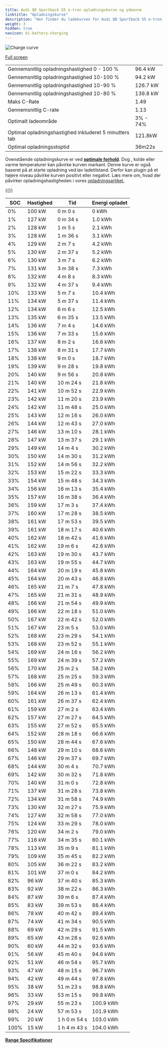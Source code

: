 ```yaml
---
title: Audi Q8 Sportback 55 e-tron opladningskurve og ydeevne
linktitle: "Opladningskurve"
description: "Her finder du ladekurven for Audi Q8 Sportback 55 e-tron."
weight: 3
hidden: true
navicon: bi-battery-charging
---
```

<!-- markdownlint-disable MD033 -->
<img src="../chargingcurve.svg" alt="Charge curve" class="img-fluid">

[Full screen](../chargingcurve.svg)


<table class="table table-striped border">
<tbody>
<tr>
<td>Gennemsnitlig opladningshastighed 0 - 100 %</td><td>96.4 kW</td>
</tr>
<tr>
<td>Gennemsnitlig opladningshastighed 10-100 %</td><td>94.2 kW</td>
</tr>
<tr>
<td>Gennemsnitlig opladningshastighed 10-90 %</td><td>126.7 kW</td>
</tr>
<tr>
<td>Gennemsnitlig opladningshastighed 10-80 %</td><td>139.8 kW</td>
</tr>
<tr>
<td>Maks C-Rate</td><td>1.49</td>
</tr>
<tr>
<td>Gennemsnitlig C-rate</td><td>1.13</td>
</tr>
<tr>
<td>Optimalt ladeområde</td><td>3% - 74%</td>
</tr>
<tr>
<td>Optimal opladningshastighed inkluderet 5 minutters tab</td><td>121.8kW</td>
</tr>
<tr>
<td>Optimal opladningsstoptid</td><td>36m22s</td>
</tr>
</tbody>
</table>


Ovenstående opladningskurve er ved **[optimale forhold](../../../../../technology/battery/charging/#temperature)**. Dog , kolde eller varme temperaturer kan påvirke kurven markant. Denne kurve er også baseret på at starte opladning ved lav ladetilstand. Derfor kan plugin på et højere niveau påvirke kurven positivt eller negativt. Læs mere om, hvad der påvirker opladningshastigheden i vores [opladningsartikel.](../../../../../technology/battery/charging/)


{{<evkxdisplayaddarticle />}}
<table class="table table-striped border">
<thead>
<tr><th>SOC</th><th>Hastighed</th><th>Tid</th><th>Energi opladet</th></tr>
</thead>
<tbody>
<tr>
<td>0%</td><td>100 kW</td><td> 0 m 0 s </td><td>0 kWh </td>
</tr>
<tr>
<td>1%</td><td>127 kW</td><td> 0 m 34 s </td><td>1.0 kWh </td>
</tr>
<tr>
<td>2%</td><td>128 kW</td><td> 1 m 5 s </td><td>2.1 kWh </td>
</tr>
<tr>
<td>3%</td><td>128 kW</td><td> 1 m 36 s </td><td>3.1 kWh </td>
</tr>
<tr>
<td>4%</td><td>129 kW</td><td> 2 m 7 s </td><td>4.2 kWh </td>
</tr>
<tr>
<td>5%</td><td>130 kW</td><td> 2 m 37 s </td><td>5.2 kWh </td>
</tr>
<tr>
<td>6%</td><td>130 kW</td><td> 3 m 7 s </td><td>6.2 kWh </td>
</tr>
<tr>
<td>7%</td><td>131 kW</td><td> 3 m 38 s </td><td>7.3 kWh </td>
</tr>
<tr>
<td>8%</td><td>132 kW</td><td> 4 m 8 s </td><td>8.3 kWh </td>
</tr>
<tr>
<td>9%</td><td>132 kW</td><td> 4 m 37 s </td><td>9.4 kWh </td>
</tr>
<tr>
<td>10%</td><td>133 kW</td><td> 5 m 7 s </td><td>10.4 kWh </td>
</tr>
<tr>
<td>11%</td><td>134 kW</td><td> 5 m 37 s </td><td>11.4 kWh </td>
</tr>
<tr>
<td>12%</td><td>134 kW</td><td> 6 m 6 s </td><td>12.5 kWh </td>
</tr>
<tr>
<td>13%</td><td>135 kW</td><td> 6 m 35 s </td><td>13.5 kWh </td>
</tr>
<tr>
<td>14%</td><td>136 kW</td><td> 7 m 4 s </td><td>14.6 kWh </td>
</tr>
<tr>
<td>15%</td><td>136 kW</td><td> 7 m 33 s </td><td>15.6 kWh </td>
</tr>
<tr>
<td>16%</td><td>137 kW</td><td> 8 m 2 s </td><td>16.6 kWh </td>
</tr>
<tr>
<td>17%</td><td>138 kW</td><td> 8 m 31 s </td><td>17.7 kWh </td>
</tr>
<tr>
<td>18%</td><td>138 kW</td><td> 9 m 0 s </td><td>18.7 kWh </td>
</tr>
<tr>
<td>19%</td><td>139 kW</td><td> 9 m 28 s </td><td>19.8 kWh </td>
</tr>
<tr>
<td>20%</td><td>140 kW</td><td> 9 m 56 s </td><td>20.8 kWh </td>
</tr>
<tr>
<td>21%</td><td>140 kW</td><td> 10 m 24 s </td><td>21.8 kWh </td>
</tr>
<tr>
<td>22%</td><td>141 kW</td><td> 10 m 52 s </td><td>22.9 kWh </td>
</tr>
<tr>
<td>23%</td><td>142 kW</td><td> 11 m 20 s </td><td>23.9 kWh </td>
</tr>
<tr>
<td>24%</td><td>142 kW</td><td> 11 m 48 s </td><td>25.0 kWh </td>
</tr>
<tr>
<td>25%</td><td>143 kW</td><td> 12 m 16 s </td><td>26.0 kWh </td>
</tr>
<tr>
<td>26%</td><td>144 kW</td><td> 12 m 43 s </td><td>27.0 kWh </td>
</tr>
<tr>
<td>27%</td><td>146 kW</td><td> 13 m 10 s </td><td>28.1 kWh </td>
</tr>
<tr>
<td>28%</td><td>147 kW</td><td> 13 m 37 s </td><td>29.1 kWh </td>
</tr>
<tr>
<td>29%</td><td>149 kW</td><td> 14 m 4 s </td><td>30.2 kWh </td>
</tr>
<tr>
<td>30%</td><td>150 kW</td><td> 14 m 30 s </td><td>31.2 kWh </td>
</tr>
<tr>
<td>31%</td><td>152 kW</td><td> 14 m 56 s </td><td>32.2 kWh </td>
</tr>
<tr>
<td>32%</td><td>153 kW</td><td> 15 m 22 s </td><td>33.3 kWh </td>
</tr>
<tr>
<td>33%</td><td>154 kW</td><td> 15 m 48 s </td><td>34.3 kWh </td>
</tr>
<tr>
<td>34%</td><td>156 kW</td><td> 16 m 13 s </td><td>35.4 kWh </td>
</tr>
<tr>
<td>35%</td><td>157 kW</td><td> 16 m 38 s </td><td>36.4 kWh </td>
</tr>
<tr>
<td>36%</td><td>159 kW</td><td> 17 m 3 s </td><td>37.4 kWh </td>
</tr>
<tr>
<td>37%</td><td>160 kW</td><td> 17 m 28 s </td><td>38.5 kWh </td>
</tr>
<tr>
<td>38%</td><td>161 kW</td><td> 17 m 53 s </td><td>39.5 kWh </td>
</tr>
<tr>
<td>39%</td><td>161 kW</td><td> 18 m 17 s </td><td>40.6 kWh </td>
</tr>
<tr>
<td>40%</td><td>162 kW</td><td> 18 m 42 s </td><td>41.6 kWh </td>
</tr>
<tr>
<td>41%</td><td>162 kW</td><td> 19 m 6 s </td><td>42.6 kWh </td>
</tr>
<tr>
<td>42%</td><td>163 kW</td><td> 19 m 30 s </td><td>43.7 kWh </td>
</tr>
<tr>
<td>43%</td><td>163 kW</td><td> 19 m 55 s </td><td>44.7 kWh </td>
</tr>
<tr>
<td>44%</td><td>164 kW</td><td> 20 m 19 s </td><td>45.8 kWh </td>
</tr>
<tr>
<td>45%</td><td>164 kW</td><td> 20 m 43 s </td><td>46.8 kWh </td>
</tr>
<tr>
<td>46%</td><td>165 kW</td><td> 21 m 7 s </td><td>47.8 kWh </td>
</tr>
<tr>
<td>47%</td><td>165 kW</td><td> 21 m 31 s </td><td>48.9 kWh </td>
</tr>
<tr>
<td>48%</td><td>166 kW</td><td> 21 m 54 s </td><td>49.9 kWh </td>
</tr>
<tr>
<td>49%</td><td>166 kW</td><td> 22 m 18 s </td><td>51.0 kWh </td>
</tr>
<tr>
<td>50%</td><td>167 kW</td><td> 22 m 42 s </td><td>52.0 kWh </td>
</tr>
<tr>
<td>51%</td><td>167 kW</td><td> 23 m 5 s </td><td>53.0 kWh </td>
</tr>
<tr>
<td>52%</td><td>168 kW</td><td> 23 m 29 s </td><td>54.1 kWh </td>
</tr>
<tr>
<td>53%</td><td>168 kW</td><td> 23 m 52 s </td><td>55.1 kWh </td>
</tr>
<tr>
<td>54%</td><td>169 kW</td><td> 24 m 16 s </td><td>56.2 kWh </td>
</tr>
<tr>
<td>55%</td><td>169 kW</td><td> 24 m 39 s </td><td>57.2 kWh </td>
</tr>
<tr>
<td>56%</td><td>170 kW</td><td> 25 m 2 s </td><td>58.2 kWh </td>
</tr>
<tr>
<td>57%</td><td>168 kW</td><td> 25 m 25 s </td><td>59.3 kWh </td>
</tr>
<tr>
<td>58%</td><td>166 kW</td><td> 25 m 49 s </td><td>60.3 kWh </td>
</tr>
<tr>
<td>59%</td><td>164 kW</td><td> 26 m 13 s </td><td>61.4 kWh </td>
</tr>
<tr>
<td>60%</td><td>161 kW</td><td> 26 m 37 s </td><td>62.4 kWh </td>
</tr>
<tr>
<td>61%</td><td>159 kW</td><td> 27 m 2 s </td><td>63.4 kWh </td>
</tr>
<tr>
<td>62%</td><td>157 kW</td><td> 27 m 27 s </td><td>64.5 kWh </td>
</tr>
<tr>
<td>63%</td><td>155 kW</td><td> 27 m 52 s </td><td>65.5 kWh </td>
</tr>
<tr>
<td>64%</td><td>152 kW</td><td> 28 m 18 s </td><td>66.6 kWh </td>
</tr>
<tr>
<td>65%</td><td>150 kW</td><td> 28 m 44 s </td><td>67.6 kWh </td>
</tr>
<tr>
<td>66%</td><td>148 kW</td><td> 29 m 10 s </td><td>68.6 kWh </td>
</tr>
<tr>
<td>67%</td><td>146 kW</td><td> 29 m 37 s </td><td>69.7 kWh </td>
</tr>
<tr>
<td>68%</td><td>144 kW</td><td> 30 m 4 s </td><td>70.7 kWh </td>
</tr>
<tr>
<td>69%</td><td>142 kW</td><td> 30 m 32 s </td><td>71.8 kWh </td>
</tr>
<tr>
<td>70%</td><td>140 kW</td><td> 31 m 0 s </td><td>72.8 kWh </td>
</tr>
<tr>
<td>71%</td><td>137 kW</td><td> 31 m 28 s </td><td>73.8 kWh </td>
</tr>
<tr>
<td>72%</td><td>134 kW</td><td> 31 m 58 s </td><td>74.9 kWh </td>
</tr>
<tr>
<td>73%</td><td>130 kW</td><td> 32 m 27 s </td><td>75.9 kWh </td>
</tr>
<tr>
<td>74%</td><td>127 kW</td><td> 32 m 58 s </td><td>77.0 kWh </td>
</tr>
<tr>
<td>75%</td><td>124 kW</td><td> 33 m 29 s </td><td>78.0 kWh </td>
</tr>
<tr>
<td>76%</td><td>120 kW</td><td> 34 m 2 s </td><td>79.0 kWh </td>
</tr>
<tr>
<td>77%</td><td>116 kW</td><td> 34 m 35 s </td><td>80.1 kWh </td>
</tr>
<tr>
<td>78%</td><td>113 kW</td><td> 35 m 9 s </td><td>81.1 kWh </td>
</tr>
<tr>
<td>79%</td><td>109 kW</td><td> 35 m 45 s </td><td>82.2 kWh </td>
</tr>
<tr>
<td>80%</td><td>105 kW</td><td> 36 m 22 s </td><td>83.2 kWh </td>
</tr>
<tr>
<td>81%</td><td>101 kW</td><td> 37 m 0 s </td><td>84.2 kWh </td>
</tr>
<tr>
<td>82%</td><td>96 kW</td><td> 37 m 40 s </td><td>85.3 kWh </td>
</tr>
<tr>
<td>83%</td><td>92 kW</td><td> 38 m 22 s </td><td>86.3 kWh </td>
</tr>
<tr>
<td>84%</td><td>87 kW</td><td> 39 m 6 s </td><td>87.4 kWh </td>
</tr>
<tr>
<td>85%</td><td>83 kW</td><td> 39 m 53 s </td><td>88.4 kWh </td>
</tr>
<tr>
<td>86%</td><td>78 kW</td><td> 40 m 42 s </td><td>89.4 kWh </td>
</tr>
<tr>
<td>87%</td><td>74 kW</td><td> 41 m 34 s </td><td>90.5 kWh </td>
</tr>
<tr>
<td>88%</td><td>69 kW</td><td> 42 m 29 s </td><td>91.5 kWh </td>
</tr>
<tr>
<td>89%</td><td>65 kW</td><td> 43 m 28 s </td><td>92.6 kWh </td>
</tr>
<tr>
<td>90%</td><td>60 kW</td><td> 44 m 32 s </td><td>93.6 kWh </td>
</tr>
<tr>
<td>91%</td><td>56 kW</td><td> 45 m 40 s </td><td>94.6 kWh </td>
</tr>
<tr>
<td>92%</td><td>51 kW</td><td> 46 m 54 s </td><td>95.7 kWh </td>
</tr>
<tr>
<td>93%</td><td>47 kW</td><td> 48 m 15 s </td><td>96.7 kWh </td>
</tr>
<tr>
<td>94%</td><td>42 kW</td><td> 49 m 44 s </td><td>97.8 kWh </td>
</tr>
<tr>
<td>95%</td><td>38 kW</td><td> 51 m 23 s </td><td>98.8 kWh </td>
</tr>
<tr>
<td>96%</td><td>33 kW</td><td> 53 m 15 s </td><td>99.8 kWh </td>
</tr>
<tr>
<td>97%</td><td>29 kW</td><td> 55 m 23 s </td><td>100.9 kWh </td>
</tr>
<tr>
<td>98%</td><td>24 kW</td><td> 57 m 53 s </td><td>101.9 kWh </td>
</tr>
<tr>
<td>99%</td><td>20 kW</td><td>1 h 0 m 54 s </td><td>103.0 kWh </td>
</tr>
<tr>
<td>100%</td><td>15 kW</td><td>1 h 4 m 43 s </td><td>104.0 kWh </td>
</tr>
</tbody>
</table>

<div class="mt-3 mb-3">
<a href="../rangeandconsumption/" class="text-decoration-none text-black">
<strong><i class="bi-arrow-left"></i> Range </strong>
</a>
<a href="../specifications/" class="text-decoration-none text-black float-end">
<strong>Specifikationer <i class="bi-arrow-right"></i></strong>
</a>
</div>
